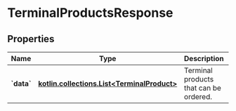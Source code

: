 
# TerminalProductsResponse

## Properties
Name | Type | Description | Notes
------------ | ------------- | ------------- | -------------
**&#x60;data&#x60;** | [**kotlin.collections.List&lt;TerminalProduct&gt;**](TerminalProduct.md) | Terminal products that can be ordered. |  [optional]



